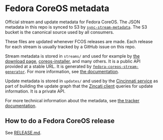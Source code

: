# Fedora CoreOS metadata

Official stream and update metadata for Fedora CoreOS. The JSON metadata in this
repo is synced to S3 by
[`sync-stream-metadata`](https://github.com/coreos/fedora-coreos-pipeline/blob/main/jobs/sync-stream-metadata.Jenkinsfile).
The S3 bucket is the canonical source used by all consumers.

These files are updated whenever FCOS releases are made. Each release for each
stream is usually tracked by a GitHub issue on this repo.

Stream metadata is stored in `streams/` and used for example by
[the download page](https://getfedora.org/en/coreos/download/),
[coreos-installer](https://coreos.github.io/coreos-installer/), and many others.
It is a public API provided at a stable URL. It is generated by
[`fedora-coreos-stream-generator`](https://github.com/coreos/fedora-coreos-stream-generator/).
For more information, see
[the documentation](https://docs.fedoraproject.org/en-US/fedora-coreos/stream-metadata/).

Update metadata is stored in `updates/` and used by the
[Cincinnati service](https://github.com/coreos/fedora-coreos-cincinnati/) as
part of building the update graph that the
[Zincati client](https://coreos.github.io/zincati/) queries for update
information. It is a private API.

For more technical information about the metadata, see
[the tracker documentation](https://github.com/coreos/fedora-coreos-tracker/tree/main/metadata).

## How to do a Fedora CoreOS release

See [RELEASE.md](RELEASE.md).
